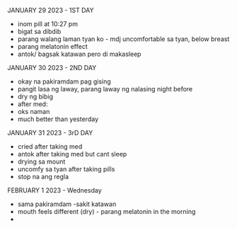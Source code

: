 JANUARY 29 2023 - 1ST DAY
- inom pill at 10:27 pm
- bigat sa dibdib
- parang walang laman tyan ko - mdj uncomfortable sa tyan, below breast
- parang melatonin effect
- antok/ bagsak katawan pero di makasleep

JANUARY 30 2023 - 2ND DAY
- okay na pakiramdam pag gising
- pangit lasa ng laway, parang laway ng nalasing night before
- dry ng bibig
- after med:
- oks naman
- much better than yesterday


JANUARY 31 2023 - 3rD DAY
- cried after taking med
- antok after taking med but cant sleep
- drying sa mount
- uncomfy sa tyan after taking pills
- stop na ang regla

FEBRUARY 1 2023 - Wednesday
- sama pakiramdam -sakit katawan
- mouth feels different (dry) - parang melatonin in the morning
- 